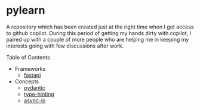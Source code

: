 # pylearn

A repository which has been created just at the right time when I got access to github copilot. 
During this period of getting my hands dirty with copilot, I paired up with a couple of more 
people who are helping me in keeping my interests going with few discussions after work.

Table of Contents


- Frameworks
    - [fastapi](fastapi/)
- Concepts
    - [pydantic](pydantic/)
    - [type-hinting](type-hinting/)
    - [async-io](async-io/)